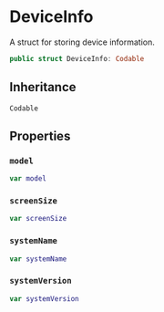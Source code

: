 # DeviceInfo

A struct for storing device information.

``` swift
public struct DeviceInfo: Codable
```

## Inheritance

`Codable`

## Properties

### `model`

``` swift
var model
```

### `screenSize`

``` swift
var screenSize
```

### `systemName`

``` swift
var systemName
```

### `systemVersion`

``` swift
var systemVersion
```
